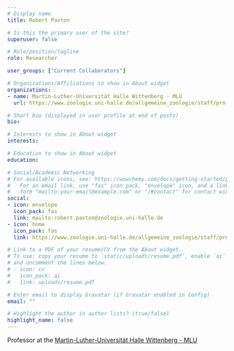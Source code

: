 ```yaml
---
# Display name
title: Robert Paxton

# Is this the primary user of the site?
superuser: false

# Role/position/tagline
role: Researcher

user_groups: ["Current Collaborators"]

# Organizations/Affiliations to show in About widget
organizations:
- name: Martin-Luther-Universität Halle Wittenberg - MLU
  url: https://www.zoologie.uni-halle.de/allgemeine_zoologie/staff/prof._dr._robert_paxton/

# Short bio (displayed in user profile at end of posts)
bio:

# Interests to show in About widget
interests:

# Education to show in About widget
education:

# Social/Academic Networking
# For available icons, see: https://wowchemy.com/docs/getting-started/page-builder/#icons
#   For an email link, use "fas" icon pack, "envelope" icon, and a link in the
#   form "mailto:your-email@example.com" or "/#contact" for contact widget.
social:
- icon: envelope
  icon_pack: fas
  link: mailto:robert.paxton@zoologie.uni-halle.de
- icon: home
  icon_pack: fas
  link: https://www.zoologie.uni-halle.de/allgemeine_zoologie/staff/prof._dr._robert_paxton/

# Link to a PDF of your resume/CV from the About widget.
# To use: copy your resume to `static/uploads/resume.pdf`, enable `ai` icons in `params.toml`,
# and uncomment the lines below.
# - icon: cv
#   icon_pack: ai
#   link: uploads/resume.pdf

# Enter email to display Gravatar (if Gravatar enabled in Config)
email: ""

# Highlight the author in author lists? (true/false)
highlight_name: false
---
```


Professor at the [Martin-Luther-Universität Halle Wittenberg - MLU](https://www.zoologie.uni-halle.de/allgemeine_zoologie/staff/prof._dr._robert_paxton/)